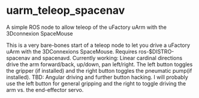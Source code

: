 # uarm_teleop_spacenav
A simple ROS node to allow teleop of the uFactory uArm with the 3Dconnexion SpaceMouse

This is a very bare-bones start of a teleop node to let you drive a uFactory uArm with the 3DConnexions SpaceMouse. Requires ros-$DISTRO-spacenav and spacenavd. 
Currently working: 
Linear cardinal directions drive the arm forward/back, up/down, pan left/right. The left button toggles the gripper (if installed) and the right button toggles the pneumatic pump(if installed). 
TBD: Angular driving and further button hacking. I will probably use the left button for general gripping and the right to toggle driving the arm vs. the end-effector servo. 

